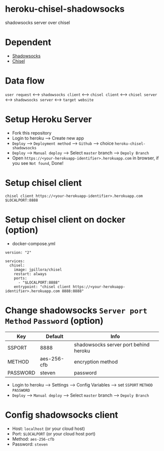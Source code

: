 # heroku-chisel-shadowsocks

shadowsocks server over chisel

# Dependent

* [Shadowsocks](https://github.com/shadowsocks/shadowsocks/tree/master)
* [Chisel](https://github.com/jpillora/chisel)

# Data flow

`user request` <--> `shadowsocks client` <--> `chisel client` <--> `chisel server` <--> `shadowsocks server` <--> `target website`

# Setup Heroku Server

* Fork this repository
* Login to heroku --> Create new app
* `Deploy` --> `Deployment method` --> `Github` --> choice `heroku-chisel-shadowsocks `
* `Deploy` --> `Manual deploy` --> Select `master` branch --> `Depoly Branch`
* Open `https://<your-herokuapp-identifier>.herokuapp.com` in browser, if you see `Not found`, Done!

# Setup chisel client

```shell
chisel client https://<your-herokuapp-identifier>.herokuapp.com $LOCALPORT:8888
```

# Setup chisel client on docker (option)

* docker-compose.yml

```
version: "2"

services:
  chisel:
    image: jpillora/chisel
    restart: always
    ports:
      - "$LOCALPORT:8888"
    entrypoint: "chisel client https://<your-herokuapp-identifier>.herokuapp.com 8888:8888"
```

# Change shadowsocks `Server port` `Method` `Password` (option)

Key | Default | Info
---- | ---- | ----
SSPORT | 8888 | shadowsocks server port behind heroku
METHOD | aes-256-cfb | encryption method
PASSWORD | steven | password

* Login to heroku --> Settings --> Config Variables --> set `SSPORT` `METHOD` `PASSWORD`
* `Deploy` --> `Manual deploy` --> Select `master` branch --> `Depoly Branch`

# Config shadowsocks client

* Host: `localhost` (or your cloud host)
* Port: `$LOCALPORT` (or your cloud host port)
* Method: `aes-256-cfb`
* Password: `steven`
